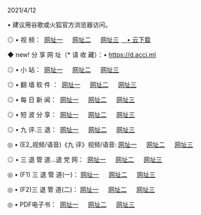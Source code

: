 <p>2021/4/12
<p>• 建议用谷歌或火狐官方浏览器访问。
<p>◎ • 视 频： 
<a href="http://pvq.hdfmradio.com/" target="_blank">网址一</a> 　 
<a href="http://ptv.hdfmradio.com/" target="_blank">网址二</a> 　 
<a href="http://ptv.hdfmradio.com/b.html" target="_blank">网址三</a>
<a href="https://yadi.sk/d/d0sUeAOpal3njw" target="_blank">　• 云下载 </a></p>
<p>◆ new! 分 享 网 址（* 请 收 藏）：• <a href="http://prz.hdfmradio.com/a.html">https://d.acci.ml</a></p>

<p>◎ • 小 站：  
<a href="http://pvq.hdfmradio.com/f.html" target="_blank">网址一</a> 　 
<a href="http://ptv.hdfmradio.com/h.html" target="_blank">网址二</a> 　 
<a href="http://ptv.hdfmradio.com/k/" target="_blank">网址三</a></p>
<p>◎ • 翻 墙 软 件 ：  
<a href="http://pvq.hdfmradio.com/ff/" target="_blank">网址一</a> 　 
<a href="http://ptv.hdfmradio.com/s/read/a1_nd.html" target="_blank">网址二</a> 　 
<a href="http://ptv.hdfmradio.com/ff/index.html" target="_blank">网址三</a></p>
<p>◎ • 每 日 新 闻：  
<a href="http://pvq.hdfmradio.com/day/" target="_blank">网址一</a> 　 
<a href="http://ptv.hdfmradio.com/day/" target="_blank">网址二</a> 　 
<a href="http://ptv.hdfmradio.com/day/index.html" target="_blank">网址三</a></p>
<p>◎ • 短 波 分 享：  
<a href="http://pvq.hdfmradio.com/h/" target="_blank">网址一</a> 　 
<a href="http://ptv.hdfmradio.com/h/" target="_blank">网址二</a> 　 
<a href="http://ptv.hdfmradio.com/h/index.html" target="_blank">网址三</a></p>
<p>◎ • 九 评.三 退：  
<a href="http://pvq.hdfmradio.com/t/" target="_blank">网址一</a> 　 
<a href="http://ptv.hdfmradio.com/v2/index.html" target="_blank">网址二</a> 　 
<a href="http://ptv.hdfmradio.com/tt/index.html" target="_blank">网址三</a> 　</p>
<p>◎ • (E2_视频/语音)《九 评》视频/语音: 
<a href="http://ptv.hdfmradio.com/7738.html" target="_blank">网址一</a> 　 
<a href="http://ptv.hdfmradio.com/7614.html" target="_blank">网址二</a> 　 
<a href="http://ptv.hdfmradio.com/7633.html" target="_blank">网址三</a></p>
<p>◎ • 三 退 管 道...退 党 网：  
<a href="http://pvq.hdfmradio.com/go/td1.html" target="_blank">网址一</a> 　 
<a href="http://ptv.hdfmradio.com/go/td2.html" target="_blank">网址二</a> 　 
<a href="http://ptv.hdfmradio.com/go/td3.html" target="_blank">网址三</a></p>
<p>◎ • (F1) 三 退 管 道(一)： 
<a href="http://pvq.hdfmradio.com/dd/" target="_blank">网址一</a> 　 
<a href="http://ptv.hdfmradio.com/s/read/a1_tdx.html" target="_blank">网址二</a> 　 
<a href="http://ptv.hdfmradio.com/dd/" target="_blank">网址三</a></p>
<p>◎ • (F2)三 退 管 道(二)： 
<a href="http://ptv.hdfmradio.com/d/" target="_blank">网址一</a> 　 
<a href="http://pvq.hdfmradio.com/d/index.html" target="_blank">网址二</a> 　 
<a href="http://ptv.hdfmradio.com/d/" target="_blank">网址三</a></p>
<p>◎ • PDF电子书：  
<a href="http://pvq.hdfmradio.com/p/" target="_blank">网址一</a> 　 
<a href="http://ptv.hdfmradio.com/p/index.html" target="_blank">网址二</a> 　 
<a href="http://ptv.hdfmradio.com/p/" target="_blank">网址三</a></p>
